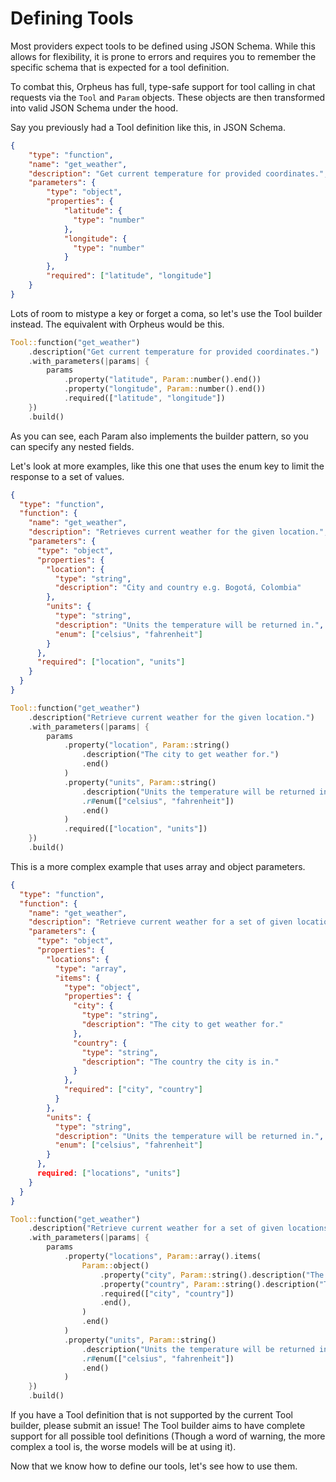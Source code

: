 # Defining Tools

Most providers expect tools to be defined using JSON Schema. While this allows for flexibility, it is prone to errors and requires you to remember the specific schema that is expected for a tool definition.

To combat this, Orpheus has full, type-safe support for tool calling in chat requests via the `Tool` and `Param` objects. These objects are then transformed into valid JSON Schema under the hood.

Say you previously had a Tool definition like this, in JSON Schema.

```json
{
    "type": "function",
    "name": "get_weather",
    "description": "Get current temperature for provided coordinates.",
    "parameters": {
        "type": "object",
        "properties": {
            "latitude": {
              "type": "number"
            },
            "longitude": {
              "type": "number"
            }
        },
        "required": ["latitude", "longitude"]
    }
}
```

Lots of room to mistype a key or forget a coma, so let's use the Tool builder instead. The equivalent with Orpheus would be this.

```rust
Tool::function("get_weather")
    .description("Get current temperature for provided coordinates.")
    .with_parameters(|params| {
        params
            .property("latitude", Param::number().end())
            .property("longitude", Param::number().end())
            .required(["latitude", "longitude"])
    })
    .build()
```

As you can see, each Param also implements the builder pattern, so you can specify any nested fields.

Let's look at more examples, like this one that uses the enum key to limit the response to a set of values.

```json
{
  "type": "function",
  "function": {
    "name": "get_weather",
    "description": "Retrieves current weather for the given location.",
    "parameters": {
      "type": "object",
      "properties": {
        "location": {
          "type": "string",
          "description": "City and country e.g. Bogotá, Colombia"
        },
        "units": {
          "type": "string",
          "description": "Units the temperature will be returned in.",
          "enum": ["celsius", "fahrenheit"]
        }
      },
      "required": ["location", "units"]
    }
  }
}
```

```rust
Tool::function("get_weather")
    .description("Retrieve current weather for the given location.")
    .with_parameters(|params| {
        params
            .property("location", Param::string()
                .description("The city to get weather for.")
                .end()
            )
            .property("units", Param::string()
                .description("Units the temperature will be returned in.")
                .r#enum(["celsius", "fahrenheit"])
                .end()
            )
            .required(["location", "units"])
    })
    .build()
```

This is a more complex example that uses array and object parameters.

```json
{
  "type": "function",
  "function": {
    "name": "get_weather",
    "description": "Retrieve current weather for a set of given locations.",
    "parameters": {
      "type": "object",
      "properties": {
        "locations": {
          "type": "array",
          "items": {
            "type": "object",
            "properties": {
              "city": {
                "type": "string",
                "description": "The city to get weather for."
              },
              "country": {
                "type": "string",
                "description": "The country the city is in."
              }
            },
            "required": ["city", "country"]
          }
        },
        "units": {
          "type": "string",
          "description": "Units the temperature will be returned in.",
          "enum": ["celsius", "fahrenheit"]
        }
      },
      required: ["locations", "units"]
    }
  }
}
```

```rust
Tool::function("get_weather")
    .description("Retrieve current weather for a set of given locations.")
    .with_parameters(|params| {
        params
            .property("locations", Param::array().items(
                Param::object()
                    .property("city", Param::string().description("The city to get weather for."))
                    .property("country", Param::string().description("The country the city is in."))
                    .required(["city", "country"])
                    .end(),
                )
                .end()
            )
            .property("units", Param::string()
                .description("Units the temperature will be returned in.")
                .r#enum(["celsius", "fahrenheit"])
                .end()
            )
    })
    .build()
```

If you have a Tool definition that is not supported by the current Tool builder, please submit an issue! The Tool builder aims to have complete support for all possible tool definitions (Though a word of warning, the more complex a tool is, the worse models will be at using it).

Now that we know how to define our tools, let's see how to use them.
